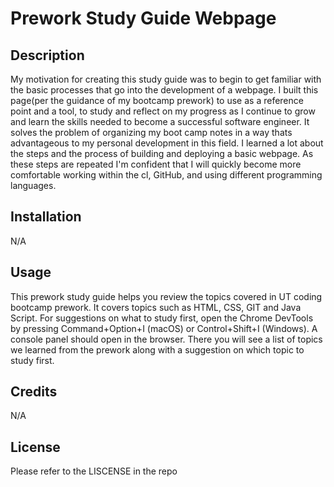 # Prework Study Guide Webpage

## Description

My motivation for creating this study guide was to begin to get familiar with the basic processes that go into the development of a webpage. I built this page(per the guidance of my bootcamp prework) to use as a reference point and a tool, to study and reflect on my progress as I continue to grow and learn the skills needed to become a successful software engineer. It solves the problem of organizing my boot camp notes in a way thats advantageous to my personal development in this field. 
I learned a lot about the steps and the process of building and deploying a basic webpage. As these steps are repeated I'm confident that I will quickly become more comfortable working within the cl, GitHub, and using different programming languages. 

## Installation

N/A

## Usage

This prework study guide helps you review the topics covered in UT coding bootcamp prework. It covers topics such as HTML, CSS, GIT and Java Script. For suggestions on what to study first, open the Chrome DevTools by pressing Command+Option+I (macOS) or Control+Shift+I (Windows). A console panel should open in the browser. There you will see a list of topics we learned from the prework along with a suggestion on which topic to study first.

## Credits

N/A

## License

Please refer to the LISCENSE in the repo

